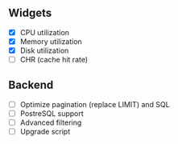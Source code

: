 ## Widgets
 - [x] CPU utilization
 - [x] Memory utilization
 - [x] Disk utilization
 - [ ] CHR (cache hit rate)

## Backend
 - [ ] Optimize pagination (replace LIMIT) and SQL
 - [ ] PostreSQL support
 - [ ] Advanced filtering
 - [ ] Upgrade script